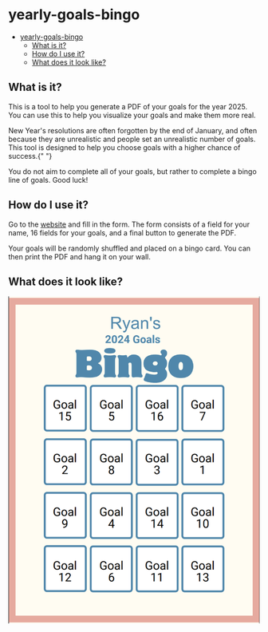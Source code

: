 # yearly-goals-bingo

- [yearly-goals-bingo](#yearly-goals-bingo)
  - [What is it?](#what-is-it)
  - [How do I use it?](#how-do-i-use-it)
  - [What does it look like?](#what-does-it-look-like)

## What is it?

This is a tool to help you generate a PDF of your goals for the
year 2025. You can use this to help you visualize your goals and
make them more real.

New Year's resolutions are often forgotten by the end of
January, and often because they are unrealistic and people set
an unrealistic number of goals. This tool is designed to help
you choose goals with a higher chance of success.{" "}

You do not aim to complete all of your goals, but rather to
complete a bingo line of goals. Good luck!

## How do I use it?

Go to the [website](https://goals-bingo.azurewebsites.net/) and
fill in the form. The form consists of a field for your name,
16 fields for your goals, and a final button to generate the
PDF.

Your goals will be randomly shuffled and placed on a bingo
card. You can then print the PDF and hang it on your wall.

## What does it look like?

![A screenshot of a PDF with the title "Ryan's 2025 Goals Bingo" and 16 randomly ordered placeholder goals.](image.png)
